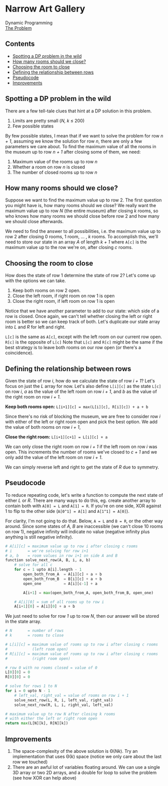 # Narrow Art Gallery

Dynamic Programming  
[The Problem](https://open.kattis.com/problems/narrowartgallery)

## <!-- omit in toc -->Contents

- [Spotting a DP problem in the wild](#spotting-a-dp-problem-in-the-wild)
- [How many rooms should we close?](#how-many-rooms-should-we-close)
- [Choosing the room to close](#choosing-the-room-to-close)
- [Defining the relationship between rows](#defining-the-relationship-between-rows)
- [Pseudocode](#pseudocode)
- [Improvements](#improvements)

## Spotting a DP problem in the wild

There are a few tell-tale clues that hint at a DP solution in this problem.

1. Limits are pretty small (_N, k_ ≤ 200)
2. Few possible states

By few possible states, I mean that if we want to solve the problem for row _n + 1_, assuming we know the solution for row _n_, there are only a few parameters we care about. To find the maximum value of all the rooms in the museum up to row _n + 1_ after closing some of them, we need:

1. Maximum value of the rooms up to row _n_
2. Whether a room on row _n_ is closed
3. The number of closed rooms up to row _n_

## How many rooms should we close?

Suppose we want to find the maximum value up to row 2. The first question you might have is, how many rooms should we close? We really want the maximum value up to row _N_ (the entire museum) after closing _k_ rooms, so who knows how many rooms we should close before row 2 and how many we should close afterwards.

We need to find the answer to all possibilities, i.e. the maximum value up to row 2 after closing 0 rooms, 1 room, … , _k_ rooms. To accomplish this, we'll need to store our state in an array _A_ of length _k + 1_ where `A[c]` is the maximum value up to the row we're on, after closing _c_ rooms.

## Choosing the room to close

How does the state of row 1 determine the state of row 2? Let's come up with the options we can take.

1. Keep both rooms on row 2 open.
2. Close the left room, if right room on row 1 is open
3. Close the right room, if left room on row 1 is open

Notice that we have another parameter to add to our state: which side of a row is closed. Once again, we can't tell whether closing the left or right room is better so we can keep track of both. Let's duplicate our state array into _L_ and _R_ for left and right.

`L[c]` is the same as `A[c]`, except with the left room on our current row open. `R[c]` is the opposite of `L[c]` Note that `L[c]` and `R[c]` might be the same if the best strategy is to leave both rooms on our row open (or there's a coincidence).

## Defining the relationship between rows

Given the state of row _i_, how do we calculate the state of row _i + 1_? Let's focus on just the _L_ array for now. Let's also define `L[i][c]` as the state `L[c]` on row _i_, _a_ as the value of the left room on row _i + 1_, and _b_ as the value of the right room on row _i + 1_.

**Keep both rooms open:** `L[i+1][c] = max(L[i][c], R[i][c]) + a + b`

Since there's no risk of blocking the museum, we are free to consider row _i_ with either of the left or right room open and pick the best option. We add the value of both rooms on row _i + 1_,

**Close the right room:** `L[i+1][c+1] = L[i][c] + a`

We can only close the right room on row _i + 1_ if the left room on row _i_ was open. This increments the number of rooms we've closed to _c + 1_ and we only add the value of the left room on row _i + 1_.

We can simply reverse left and right to get the state of _R_ due to symmetry.

## Pseudocode

To reduce repeating code, let's write a function to compute the next state of either _L_ or _R_. There are many ways to do this, eg. create another array to contain both with `A[0] = L` and `A[1] = R`. If you're on one side, XOR against 1 to flip to the other side (`A[0^1] = A[1]` and `A[1^1] = A[0]`).

For clarity, I'm not going to do that. Below, `A = L` and `B = R`, or the other way around. Since some states of _A, B_ are inaccessible (we can't close 10 rooms on row 1), negative infinity will indicate no value (negative infinity plus anything is still negative infinity).

```py
# A[i][c] = maximum value up to row i after closing c rooms
# i       = we're solving for row i+1
# a, b    = room values in row i+1 on side A and B
function solve_next_row(A, B, i, a, b)
    # solve for all c
    for c = 1 upto A[i].length - 1
        open_both_from_A  = A[i][c] + a + b
        open_both_from_B  = B[i][c] + a + b
        open_one          = A[i][c-1] + a

        A[i+1] = max(open_both_from_A, open_both_from_B, open_one)

    # A[i][0] = sum of all rooms up to row i
    A[i+1][0] = A[i][0] + a + b
```

We just need to solve for row _1_ up to row _N_, then our answer will be stored in the state array.

```py
# N       = number of rows
# k       = rooms to close

# L[i][c] = maximum value of rooms up to row i after closing c rooms
#           (left room open)
# R[i][c] = maximum value of rooms up to row i after closing c rooms
#           (right room open)

# row 0 with no rooms closed = value of 0
L[0][0] = 0
R[0][0] = 0

# solve for rows 1 to N
for i = 0 upto N - 1
    # left_val, right_val = value of rooms on row i + 1
    solve_next_row(L, R, i, left_val, right_val)
    solve_next_row(R, L, i, right_val, left_val)

# maximum value up to row N after closing k rooms
# with either the left or right room open
return max(L[N][k], R[N][k])
```

## Improvements

1. The space-complexity of the above solution is Θ(_Nk_). Try an implementation that uses Θ(_k_) space (notice we only care about the last row we touched)
2. There are an awful lot of variables floating around. We can use a single 3D array or two 2D arrays, and a double for loop to solve the problem (see how XOR can help above)
